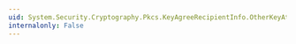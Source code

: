 ```yaml
---
uid: System.Security.Cryptography.Pkcs.KeyAgreeRecipientInfo.OtherKeyAttribute
internalonly: False
---
```

